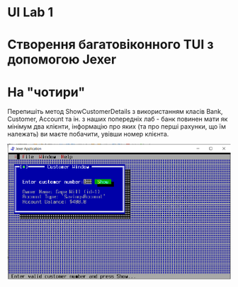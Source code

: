 # UI Lab 1
# Створення багатовіконного TUI з допомогою Jexer
# На "чотири"
Перепишіть метод ShowCustomerDetails з використанням класів Bank, Customer, Account та ін. з наших попередніх лаб - банк повинен мати як мінімум два клієнти, інформацію про яких (та про перші рахунки, що їм належать) ви маєте побачити, увівши номер клієнта.


![](https://github.com/ppc-ntu-khpi/35-tui-1-Terbering/blob/master/screenshot/Next.jpg)

